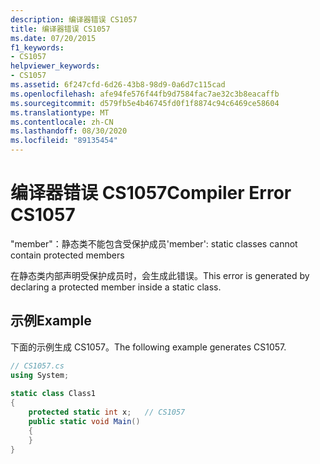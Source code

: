 ```yaml
---
description: 编译器错误 CS1057
title: 编译器错误 CS1057
ms.date: 07/20/2015
f1_keywords:
- CS1057
helpviewer_keywords:
- CS1057
ms.assetid: 6f247cfd-6d26-43b8-98d9-0a6d7c115cad
ms.openlocfilehash: afe94fe576f44fb9d7584fac7ae32c3b8eacaffb
ms.sourcegitcommit: d579fb5e4b46745fd0f1f8874c94c6469ce58604
ms.translationtype: MT
ms.contentlocale: zh-CN
ms.lasthandoff: 08/30/2020
ms.locfileid: "89135454"
---
```

# <a name="compiler-error-cs1057"></a><span data-ttu-id="cdc5c-103">编译器错误 CS1057</span><span class="sxs-lookup"><span data-stu-id="cdc5c-103">Compiler Error CS1057</span></span>
<span data-ttu-id="cdc5c-104">"member"：静态类不能包含受保护成员</span><span class="sxs-lookup"><span data-stu-id="cdc5c-104">'member': static classes cannot contain protected members</span></span>  
  
 <span data-ttu-id="cdc5c-105">在静态类内部声明受保护成员时，会生成此错误。</span><span class="sxs-lookup"><span data-stu-id="cdc5c-105">This error is generated by declaring a protected member inside a static class.</span></span>  
  
## <a name="example"></a><span data-ttu-id="cdc5c-106">示例</span><span class="sxs-lookup"><span data-stu-id="cdc5c-106">Example</span></span>  
 <span data-ttu-id="cdc5c-107">下面的示例生成 CS1057。</span><span class="sxs-lookup"><span data-stu-id="cdc5c-107">The following example generates CS1057.</span></span>  
  
```csharp  
// CS1057.cs  
using System;  
  
static class Class1  
{  
    protected static int x;   // CS1057  
    public static void Main()  
    {  
    }  
}  
```
